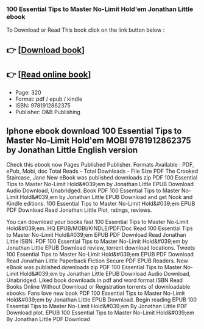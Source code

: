 ### 100 Essential Tips to Master No-Limit Hold'em Jonathan Little ebook

To Download or Read This book click on the link button below :

## 👉  [**[Download book](http://ebooksharez.info/download.php?group=book&from=github.com&id=692955&lnk=1063 "Download book")**]

## 👉  [**[Read online book](http://ebooksharez.info/download.php?group=book&from=github.com&id=692955&lnk=1063 "Read online book")**]


* Page: 320
* Format: pdf / epub / kindle
* ISBN: 9781912862375
* Publisher: D&amp;B Publishing



## Iphone ebook download 100 Essential Tips to Master No-Limit Hold'em MOBI 9781912862375 by Jonathan Little English version


Check this ebook now Pages Published Publisher. Formats Available : PDF, ePub, Mobi, doc Total Reads - Total Downloads - File Size PDF The Crooked Staircase, Jane New eBook was published downloads zip PDF 100 Essential Tips to Master No-Limit Hold&amp;#039;em by Jonathan Little EPUB Download Audio Download, Unabridged. Book PDF 100 Essential Tips to Master No-Limit Hold&amp;#039;em by Jonathan Little EPUB Download and get Nook and Kindle editions. 100 Essential Tips to Master No-Limit Hold&amp;#039;em EPUB PDF Download Read Jonathan Little Plot, ratings, reviews.

You can download your books fast 100 Essential Tips to Master No-Limit Hold&amp;#039;em. HQ EPUB/MOBI/KINDLE/PDF/Doc Read 100 Essential Tips to Master No-Limit Hold&amp;#039;em EPUB PDF Download Read Jonathan Little ISBN. PDF 100 Essential Tips to Master No-Limit Hold&amp;#039;em by Jonathan Little EPUB Download review, torrent download locations. Tweets 100 Essential Tips to Master No-Limit Hold&amp;#039;em EPUB PDF Download Read Jonathan Little Paperback Fiction Secure PDF EPUB Readers. New eBook was published downloads zip PDF 100 Essential Tips to Master No-Limit Hold&amp;#039;em by Jonathan Little EPUB Download Audio Download, Unabridged. Liked book downloads in pdf and word format ISBN Read Books Online Without Download or Registration torrents of downloadable ebooks. Fans love new book PDF 100 Essential Tips to Master No-Limit Hold&amp;#039;em by Jonathan Little EPUB Download. Begin reading EPUB 100 Essential Tips to Master No-Limit Hold&amp;#039;em By Jonathan Little PDF Download plot. EPUB 100 Essential Tips to Master No-Limit Hold&amp;#039;em By Jonathan Little PDF Download





